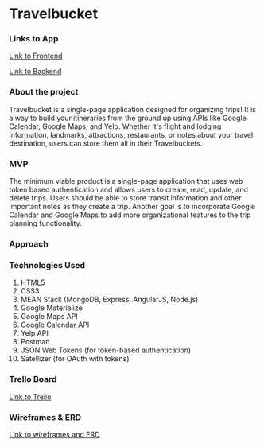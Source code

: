 # Travelbucket

### Links to App
[Link to Frontend](https://github.com/antoniolrhee/travelbucket_frontend)

[Link to Backend](https://github.com/antoniolrhee/travelbucket_api)

### About the project 

Travelbucket is a single-page application designed for organizing trips! It is a way to build your itineraries from the ground up using APIs like Google Calendar, Google Maps, and Yelp. Whether it's flight and lodging information, landmarks, attractions, restaurants, or notes about your travel destination, users can store them all in their Travelbuckets. 

### MVP 

The minimum viable product is a single-page application that uses web token based authentication and allows users to create, read, update, and delete trips. Users should be able to store transit information and other important notes as they create a trip. Another goal is to incorporate Google Calendar and Google Maps to add more organizational features to the trip planning functionality. 

### Approach

### Technologies Used

1. HTML5
2. CSS3
3. MEAN Stack (MongoDB, Express, AngularJS, Node.js) 
4. Google Materialize
5. Google Maps API
6. Google Calendar API
7. Yelp API 
8. Postman
9. JSON Web Tokens (for token-based authentication)
10. Satellizer (for OAuth with tokens)

### Trello Board

[Link to Trello](https://trello.com/b/1akP2dSE/project-3-Travelbucket)

### Wireframes & ERD

[Link to wireframes and ERD](https://docs.google.com/presentation/d/1Tnya5sA-F_cUn2GRPY0pazyHdNo2ZIbnaj06EK2Rnf0/edit?usp=sharing)
